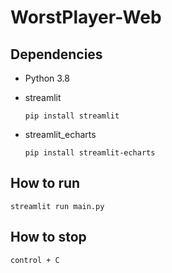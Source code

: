 # WorstPlayer-Web

## Dependencies

* Python 3.8
* streamlit

    ```shell
    pip install streamlit
    ```

* streamlit_echarts

    ```shell
    pip install streamlit-echarts
    ```
  
## How to run

```shell
streamlit run main.py
```

## How to stop

```
control + C
```